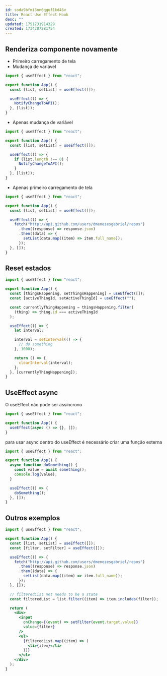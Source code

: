 ```yaml
---
id: soda9bfmi3nn6qguf1kd46v
title: React Use Effect Hook
desc: ""
updated: 1751731914329
created: 1734207281754
---
```


## Renderiza componente novamente

- Primeiro carregamento de tela
- Mudança de variável

```jsx
import { useEffect } from "react";

export function App() {
  const [list, setList] = useEffect([]);

  useEffect(() => {
    NotifyChangeToAPI();
  }, [list]);
}
```

- Apenas mudança de variável

```jsx
import { useEffect } from "react";

export function App() {
  const [list, setList] = useEffect([]);

  useEffect(() => {
    if (list.length !== 0) {
      NotifyChangeToAPI();
    }
  }, [list]);
}
```

- Apenas primeiro carregamento de tela

```jsx
import { useEffect } from "react";

export function App() {
  const [list, setList] = useEffect([]);

  useEffect(() => {
    fetch("http://api.github.com/users/dmenezesgabriel/repos")
      .then((response) => response.json)
      .then((data) => {
        setList(data.map((item) => item.full_name));
      });
  }, []);
}
```

## Reset estados

```jsx
import { useEffect } from "react";

export function App() {
  const [thingsHappening, setThingsHappening] = useEffect([]);
  const [activeThingId, setActiveThingId] = useEffect("");

  const currentlyThingHappening = thingsHappening.filter(
    (thing) => thing.id === activeThingId
  );

  useEffect(() => {
    let interval;

    interval = setInterval(() => {
      // do something
    }, 1000);

    return () => {
      clearInterval(interval);
    };
  }, [currentlyThingHappening]);
}
```

## UseEffect async

O useEffect não pode ser assíncrono

```jsx
import { useEffect } from "react";

export function App() {
  useEffect(async () => {}, []);
}
```

para usar async dentro do useEffect é necessário criar uma função externa

```jsx
import { useEffect } from "react";

export function App() {
  async function doSomething() {
    const value = await something();
    console.log(value);
  }

  useEffect(() => {
    doSomething();
  }, []);
}
```

## Outros exemplos

```jsx
import { useEffect } from "react";

export function App() {
  const [list, setList] = useEffect([]);
  const [filter, setFilter] = useEffect([]);

  useEffect(() => {
    fetch("http://api.github.com/users/dmenezesgabriel/repos")
      .then((response) => response.json)
      .then((data) => {
        setList(data.map((item) => item.full_name));
      });
  }, []);

  // filteredList not needs to be a state
  const filteredList = list.filter((item) => item.includes(filter));

  return (
    <div>
      <input
        onChange={(event) => setFilter(event.target.value)}
        value={filter}
      />
      <ul>
        {filteredList.map((item) => (
          <li>{item}</li>
        ))}
      </ul>
    </div>
  );
}
```
